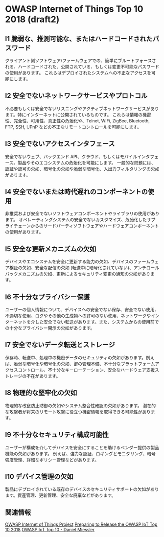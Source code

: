 # OWASP Internet of Things Top 10 2018 (draft2)

## I1 脆弱な、推測可能な、またはハードコードされたパスワード

クライアント側ソフトウェア/ファームウェアでの、簡単にブルートフォースされる、ハードコードされた、公開されている、もしくは変更不可能なパスワードの使用があります。
これらはデプロイされたシステムへの不正なアクセスを可能にします。

## I2 安全でないネットワークサービスやプロトコル

不必要もしくは安全でないリスニングやアクティブネットワークサービスがあります。特にインターネットに公開されているものです。
これらは情報の機密性、完全性、可用性、真正性の危殆化や、Telnet, WiFi, ZigBee, Bluetooth, FTP, SSH, UPnP などの不正なリモートコントロールを可能にします。

## I3 安全でないアクセスインタフェース

安全でないウェブ、バックエンド API、クラウド、もしくはモバイルインタフェース。製品やそのエコシステムの危殆化を可能にします。
一般的な問題には、認証や認可の欠如、暗号化の欠如や脆弱な暗号化、入出力フィルタリングの欠如があります。

## I4 安全でないまたは時代遅れのコンポーネントの使用

非推奨および安全でないソフトウェアコンポーネントやライブラリの使用があります。
オペレーティングシステムの安全でないカスタマイズ、危殆化したサプライチェーンからのサードパーティソフトウェアやハードウェアコンポーネントの使用があります。

## I5 安全な更新メカニズムの欠如

デバイスやエコシステムを安全に更新する能力の欠如、デバイスのファームウェア検証の欠如、安全な配信の欠如 (転送中に暗号化されていない)、アンチロールバックメカニズムの欠如、更新によるセキュリティ変更の通知の欠如があります。

## I6 不十分なプライバシー保護

ユーザーの個人情報について、デバイスへの安全でない保存、安全でない使用、不適切な使用、ログやその他の生成物への許可のない使用、ネットワークやインターネットを介した安全でない転送があります。また、システムからの使用前での十分なプライバシー開示の欠如があります。

## I7 安全でないデータ転送とストレージ

保存時、転送中、処理中の機密データのセキュリティの欠如があります。例えば、脆弱な暗号化や暗号化の欠如、鍵の管理不備、不十分なプラットフォームアクセスコントロール、不十分なキーローテーション、安全なハードウェア支援ストレージの不在があります。

## I8 物理的な堅牢化の欠如

物理的な改竄防止防御の欠如やシステム整合性確認の欠如があります。
潜在的な攻撃者が将来のリモート攻撃に役立つ機密情報を取得できる可能性があります。

## I9 不十分なセキュリティ構成可能性

ユーザーが構成を介してデバイスを安全にすることを助けるベンダー提供の製品機能の欠如があります。
例えば、強力な認証、ロギングとモニタリング、暗号強度管理、詳細なポリシー管理などがあります。

## I10 デバイス管理の欠如

製品にデプロイされている既存のデバイスのセキュリティサポートの欠如があります。資産管理、更新管理、安全な廃棄などがあります。

## 関連情報

[OWASP Internet of Things Project](https://www.owasp.org/index.php/OWASP_Internet_of_Things_Project)
[Preparing to Release the OWASP IoT Top 10 2018](https://danielmiessler.com/blog/preparing-to-release-the-owasp-iot-top-10-2018/)
[OWASP IoT Top 10 - Daniel Miessler](https://www.youtube.com/watch?v=aolD9zmYBmQ&feature=youtu.be)
